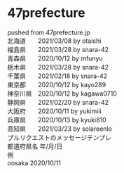 # 47prefecture
pushed from 47prefecture.jp  
北海道　　2021/03/08 by otaishi   
福島県　　2021/03/28 by snara-42  
青森県　　2020/10/12 by mfunyu  
栃木県　　2021/03/28 by snara-42  
千葉県　　2021/02/18 by snara-42  
東京都　　2020/10/12 by kayo289  
神奈川県　2020/10/12 by kagawa0710  
静岡県　　2021/02/20 by snara-42  
大阪府　　2020/10/11 by yukimiii  
兵庫県　　2020/10/13 by kyuki810  
高知県　　2021/03/23 by solareenlo  
プルリクエストのメッセージテンプレ  
都道府県名 年/月/日  
例  
oosaka 2020/10/11
